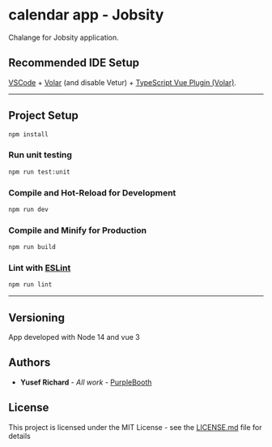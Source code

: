 # calendar app - Jobsity

Chalange for Jobsity application.

## Recommended IDE Setup

[VSCode](https://code.visualstudio.com/) + [Volar](https://marketplace.visualstudio.com/items?itemName=Vue.volar) (and disable Vetur) + [TypeScript Vue Plugin (Volar)](https://marketplace.visualstudio.com/items?itemName=Vue.vscode-typescript-vue-plugin).

---
## Project Setup

```sh
npm install
```

### Run unit testing

```sh
npm run test:unit
```

### Compile and Hot-Reload for Development

```sh
npm run dev
```

### Compile and Minify for Production

```sh
npm run build
```

### Lint with [ESLint](https://eslint.org/)

```sh
npm run lint
```
---
## Versioning

App developed with Node 14 and vue 3

## Authors

* **Yusef Richard** - *All work* - [PurpleBooth](https://github.com/yusefrich)

## License

This project is licensed under the MIT License - see the [LICENSE.md](LICENSE.md) file for details
